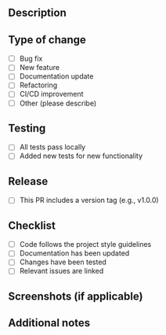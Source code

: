 ## Description
<!-- Provide a brief description of the changes in this PR -->

## Type of change
- [ ] Bug fix
- [ ] New feature
- [ ] Documentation update
- [ ] Refactoring
- [ ] CI/CD improvement
- [ ] Other (please describe)

## Testing
<!-- Describe the testing you've done for your changes -->
- [ ] All tests pass locally
- [ ] Added new tests for new functionality

## Release
<!-- If this PR is for a release, include the version number -->
- [ ] This PR includes a version tag (e.g., v1.0.0)

## Checklist
- [ ] Code follows the project style guidelines
- [ ] Documentation has been updated
- [ ] Changes have been tested
- [ ] Relevant issues are linked

## Screenshots (if applicable)
<!-- Add screenshots here if UI/UX changes are involved -->

## Additional notes
<!-- Any other information that might be helpful for reviewers --> 